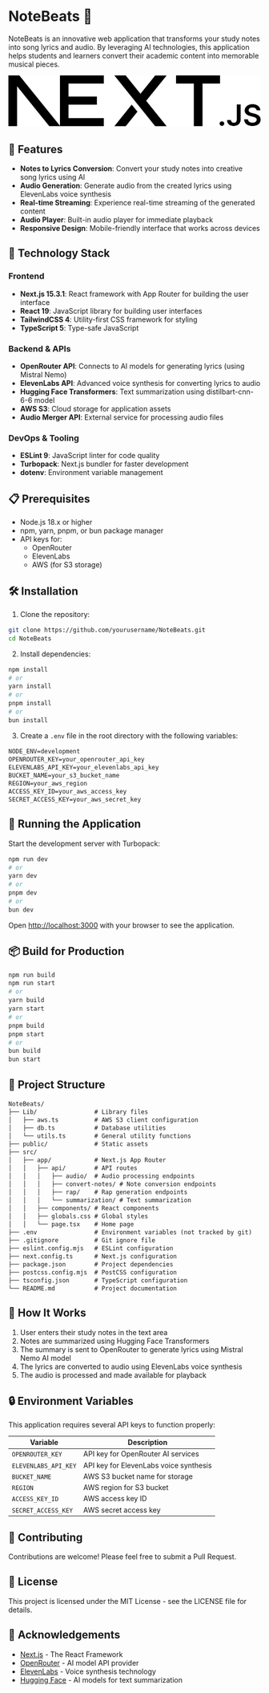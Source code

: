 # NoteBeats 🎵

NoteBeats is an innovative web application that transforms your study notes into song lyrics and audio. By leveraging AI technologies, this application helps students and learners convert their academic content into memorable musical pieces.

![NoteBeats Logo](public/next.svg)

## 🚀 Features

- **Notes to Lyrics Conversion**: Convert your study notes into creative song lyrics using AI
- **Audio Generation**: Generate audio from the created lyrics using ElevenLabs voice synthesis
- **Real-time Streaming**: Experience real-time streaming of the generated content
- **Audio Player**: Built-in audio player for immediate playback
- **Responsive Design**: Mobile-friendly interface that works across devices

## 🔧 Technology Stack

### Frontend
- **Next.js 15.3.1**: React framework with App Router for building the user interface
- **React 19**: JavaScript library for building user interfaces
- **TailwindCSS 4**: Utility-first CSS framework for styling
- **TypeScript 5**: Type-safe JavaScript

### Backend & APIs
- **OpenRouter API**: Connects to AI models for generating lyrics (using Mistral Nemo)
- **ElevenLabs API**: Advanced voice synthesis for converting lyrics to audio
- **Hugging Face Transformers**: Text summarization using distilbart-cnn-6-6 model
- **AWS S3**: Cloud storage for application assets
- **Audio Merger API**: External service for processing audio files

### DevOps & Tooling
- **ESLint 9**: JavaScript linter for code quality
- **Turbopack**: Next.js bundler for faster development
- **dotenv**: Environment variable management

## 📋 Prerequisites

- Node.js 18.x or higher
- npm, yarn, pnpm, or bun package manager
- API keys for:
  - OpenRouter
  - ElevenLabs
  - AWS (for S3 storage)

## 🛠️ Installation

1. Clone the repository:
```bash
git clone https://github.com/yourusername/NoteBeats.git
cd NoteBeats
```

2. Install dependencies:
```bash
npm install
# or
yarn install
# or
pnpm install
# or
bun install
```

3. Create a `.env` file in the root directory with the following variables:
```
NODE_ENV=development
OPENROUTER_KEY=your_openrouter_api_key
ELEVENLABS_API_KEY=your_elevenlabs_api_key
BUCKET_NAME=your_s3_bucket_name
REGION=your_aws_region
ACCESS_KEY_ID=your_aws_access_key
SECRET_ACCESS_KEY=your_aws_secret_key
```

## 🚀 Running the Application

Start the development server with Turbopack:

```bash
npm run dev
# or
yarn dev
# or
pnpm dev
# or
bun dev
```

Open [http://localhost:3000](http://localhost:3000) with your browser to see the application.

## 📦 Build for Production

```bash
npm run build
npm run start
# or
yarn build
yarn start
# or
pnpm build
pnpm start
# or
bun build
bun start
```

## 📝 Project Structure

```
NoteBeats/
├── Lib/                # Library files
│   ├── aws.ts          # AWS S3 client configuration
│   ├── db.ts           # Database utilities
│   └── utils.ts        # General utility functions
├── public/             # Static assets
├── src/
│   ├── app/            # Next.js App Router
│   │   ├── api/        # API routes
│   │   │   ├── audio/  # Audio processing endpoints
│   │   │   ├── convert-notes/ # Note conversion endpoints
│   │   │   ├── rap/    # Rap generation endpoints
│   │   │   └── summarization/ # Text summarization
│   │   ├── components/ # React components
│   │   ├── globals.css # Global styles
│   │   └── page.tsx    # Home page
├── .env                # Environment variables (not tracked by git)
├── .gitignore          # Git ignore file
├── eslint.config.mjs   # ESLint configuration
├── next.config.ts      # Next.js configuration
├── package.json        # Project dependencies
├── postcss.config.mjs  # PostCSS configuration
├── tsconfig.json       # TypeScript configuration
└── README.md           # Project documentation
```

## 🧪 How It Works

1. User enters their study notes in the text area
2. Notes are summarized using Hugging Face Transformers
3. The summary is sent to OpenRouter to generate lyrics using Mistral Nemo AI model
4. The lyrics are converted to audio using ElevenLabs voice synthesis
5. The audio is processed and made available for playback

## 🔒 Environment Variables

This application requires several API keys to function properly:

| Variable | Description |
|----------|-------------|
| `OPENROUTER_KEY` | API key for OpenRouter AI services |
| `ELEVENLABS_API_KEY` | API key for ElevenLabs voice synthesis |
| `BUCKET_NAME` | AWS S3 bucket name for storage |
| `REGION` | AWS region for S3 bucket |
| `ACCESS_KEY_ID` | AWS access key ID |
| `SECRET_ACCESS_KEY` | AWS secret access key |

## 🤝 Contributing

Contributions are welcome! Please feel free to submit a Pull Request.

## 📄 License

This project is licensed under the MIT License - see the LICENSE file for details.

## 👏 Acknowledgements

- [Next.js](https://nextjs.org) - The React Framework
- [OpenRouter](https://openrouter.ai) - AI model API provider
- [ElevenLabs](https://elevenlabs.io) - Voice synthesis technology
- [Hugging Face](https://huggingface.co) - AI models for text summarization
